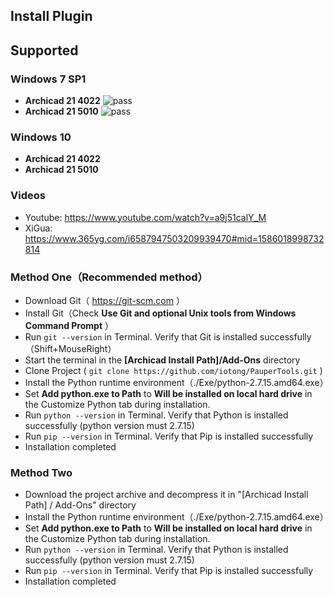 ## Install Plugin 

## Supported

### Windows 7 SP1
* **Archicad 21 4022** ![pass][pass_url]
* **Archicad 21 5010** ![pass][pass_url]

### Windows 10 
* **Archicad 21 4022**
* **Archicad 21 5010**


### Videos
* Youtube: https://www.youtube.com/watch?v=a9j51calY_M
* XiGua: https://www.365yg.com/i6587947503209939470#mid=1586018998732814

### Method One（Recommended method）
* Download Git（  https://git-scm.com  ）
* Install Git（Check **Use Git and optional Unix tools from Windows Command Prompt** ）
* Run ```git --version``` in Terminal. Verify that Git is installed successfully（Shift+MouseRight）
* Start the terminal in the **[Archicad Install Path]/Add-Ons** directory
* Clone Project ( ```git clone https://github.com/iotong/PauperTools.git``` )
* Install the Python runtime environment（./Exe/python-2.7.15.amd64.exe）
* Set **Add python.exe to Path** to **Will be installed on local hard drive** in the Customize Python tab during installation.
* Run ```python --version``` in Terminal. Verify that Python is installed successfully (python version must 2.7.15)
* Run ```pip --version``` in Terminal. Verify that Pip is installed successfully
* Installation completed
### Method Two
* Download the project archive and decompress it in "[Archicad Install Path] / Add-Ons" directory
* Install the Python runtime environment（./Exe/python-2.7.15.amd64.exe）
* Set **Add python.exe to Path** to **Will be installed on local hard drive** in the Customize Python tab during installation.
* Run ```python --version``` in Terminal. Verify that Python is installed successfully (python version must 2.7.15)
* Run ```pip --version``` in Terminal. Verify that Pip is installed successfully
* Installation completed


[pass_url]:https://img.shields.io/badge/pass-ok-brightgreen.svg
